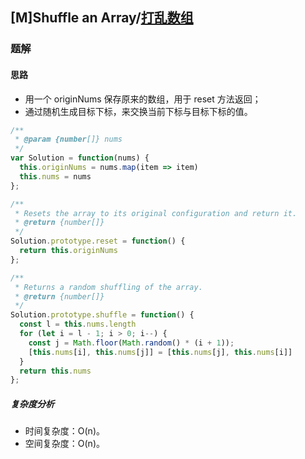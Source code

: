 ## [M]Shuffle an Array/[打乱数组](https://leetcode-cn.com/problems/shuffle-an-array/)

### 题解
#### 思路
+ 用一个 originNums 保存原来的数组，用于 reset 方法返回；
+ 通过随机生成目标下标，来交换当前下标与目标下标的值。

```js
/**
 * @param {number[]} nums
 */
var Solution = function(nums) {
  this.originNums = nums.map(item => item)
  this.nums = nums
};

/**
 * Resets the array to its original configuration and return it.
 * @return {number[]}
 */
Solution.prototype.reset = function() {
  return this.originNums
};

/**
 * Returns a random shuffling of the array.
 * @return {number[]}
 */
Solution.prototype.shuffle = function() {
  const l = this.nums.length
  for (let i = l - 1; i > 0; i--) {
    const j = Math.floor(Math.random() * (i + 1));
    [this.nums[i], this.nums[j]] = [this.nums[j], this.nums[i]]
  }
  return this.nums
};
```

##### 复杂度分析
+ 时间复杂度：O(n)。
+ 空间复杂度：O(n)。